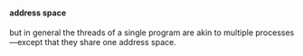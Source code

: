  #### address space
 but in general the threads of a single program are akin to multiple processes—except that they share one address space.
